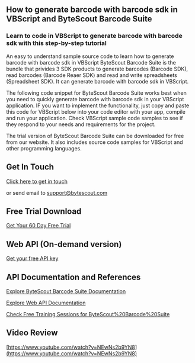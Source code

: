 ## How to generate barcode with barcode sdk in VBScript and ByteScout Barcode Suite

### Learn to code in VBScript to generate barcode with barcode sdk with this step-by-step tutorial

An easy to understand sample source code to learn how to generate barcode with barcode sdk in VBScript ByteScout Barcode Suite is the bundle that privides 3  SDK products to generate barcodes (Barcode SDK), read barcodes (Barcode Reaer SDK) and read and write spreadsheets (Spreadsheet SDK). It can generate barcode with barcode sdk in VBScript.

The following code snippet for ByteScout Barcode Suite works best when you need to quickly generate barcode with barcode sdk in your VBScript application. IF you want to implement the functionality, just copy and paste this code for VBScript below into your code editor with your app, compile and run your application. Check VBScript sample code samples to see if they respond to your needs and requirements for the project.

The trial version of ByteScout Barcode Suite can be downloaded for free from our website. It also includes source code samples for VBScript and other programming languages.

## Get In Touch

[Click here to get in touch](https://bytescout.zendesk.com/hc/en-us/requests/new?subject=ByteScout%20Barcode%20Suite%20Question)

or send email to [support@bytescout.com](mailto:support@bytescout.com?subject=ByteScout%20Barcode%20Suite%20Question) 

## Free Trial Download

[Get Your 60 Day Free Trial](https://bytescout.com/download/web-installer?utm_source=github-readme)

## Web API (On-demand version)

[Get your free API key](https://pdf.co/documentation/api?utm_source=github-readme)

## API Documentation and References

[Explore ByteScout Barcode Suite Documentation](https://bytescout.com/documentation/index.html?utm_source=github-readme)

[Explore Web API Documentation](https://pdf.co/documentation/api?utm_source=github-readme)

[Check Free Training Sessions for ByteScout%20Barcode%20Suite](https://academy.bytescout.com/)

## Video Review

[https://www.youtube.com/watch?v=NEwNs2b9YN8](https://www.youtube.com/watch?v=NEwNs2b9YN8)